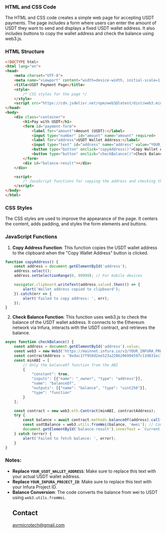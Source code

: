 ### HTML and CSS Code

The HTML and CSS code creates a simple web page for accepting USDT payments. The page includes a form where users can enter the amount of USDT they want to send and displays a fixed USDT wallet address. It also includes buttons to copy the wallet address and check the balance using web3.js.

### HTML Structure

```html
<!DOCTYPE html>
<html lang="en">
<head>
    <meta charset="UTF-8">
    <meta name="viewport" content="width=device-width, initial-scale=1.0">
    <title>USDT Payment Page</title>
    <style>
        /* CSS styles for the page */
    </style>
    <script src="https://cdn.jsdelivr.net/npm/web3@latest/dist/web3.min.js"></script>
</head>
<body>
    <div class="container">
        <h1>Pay with USDT</h1>
        <form id="payment-form">
            <label for="amount">Amount (USDT):</label>
            <input type="number" id="amount" name="amount" required>
            <label for="address">USDT Wallet Address:</label>
            <input type="text" id="address" name="address" value="YOUR_USDT_WALLET_ADDRESS" readonly>
            <button type="button" onclick="copyAddress()">Copy Wallet Address</button>
            <button type="button" onclick="checkBalance()">Check Balance</button>
        </form>
        <div id="balance-result"></div>
    </div>

    <script>
        /* JavaScript functions for copying the address and checking the balance */
    </script>
</body>
</html>
```

### CSS Styles

The CSS styles are used to improve the appearance of the page. It centers the content, adds padding, and styles the form elements and buttons.

### JavaScript Functions

1. **Copy Address Function**: This function copies the USDT wallet address to the clipboard when the "Copy Wallet Address" button is clicked.

```javascript
function copyAddress() {
    const address = document.getElementById('address');
    address.select();
    address.setSelectionRange(0, 99999); // For mobile devices

    navigator.clipboard.writeText(address.value).then(() => {
        alert('Wallet address copied to clipboard');
    }).catch(err => {
        alert('Failed to copy address: ', err);
    });
}
```

2. **Check Balance Function**: This function uses web3.js to check the balance of the USDT wallet address. It connects to the Ethereum network via Infura, interacts with the USDT contract, and retrieves the balance.

```javascript
async function checkBalance() {
    const address = document.getElementById('address').value;
    const web3 = new Web3('https://mainnet.infura.io/v3/YOUR_INFURA_PROJECT_ID'); // Replace with your Infura Project ID
    const contractAddress = '0xdac17f958d2ee523a2206206994597c13d831ec7'; // USDT contract address
    const minABI = [
        // Only the balanceOf function from the ABI
        {
            "constant": true,
            "inputs": [{"name": "_owner", "type": "address"}],
            "name": "balanceOf",
            "outputs": [{"name": "balance", "type": "uint256"}],
            "type": "function"
        }
    ];

    const contract = new web3.eth.Contract(minABI, contractAddress);
    try {
        const balance = await contract.methods.balanceOf(address).call();
        const usdtBalance = web3.utils.fromWei(balance, 'mwei'); // Convert balance from wei to USDT
        document.getElementById('balance-result').innerText = `Current Balance: ${usdtBalance} USDT`;
    } catch (error) {
        alert('Failed to fetch balance: ', error);
    }
}
```

### Notes:
- **Replace `YOUR_USDT_WALLET_ADDRESS`**: Make sure to replace this text with your actual USDT wallet address.
- **Replace `YOUR_INFURA_PROJECT_ID`**: Make sure to replace this text with your Infura Project ID.
- **Balance Conversion**: The code converts the balance from wei to USDT using `web3.utils.fromWei`.
  ## Contact
  avrmicrotech@gmail.com
 
